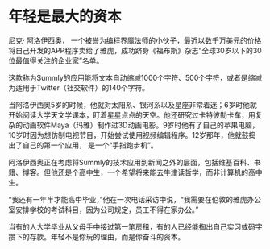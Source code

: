 # 年轻是最大的资本

尼克· 阿洛伊西奥， 一个被誉为编程界魔法师的小伙子，最近以数千万美元的价格将自己开发的APP程序卖给了雅虎，成功跻身《福布斯》杂志“全球30岁以下的30位最值得关注的企业家”名单。 

这款称为Summly的应用能将文本自动缩减1000个字符、500个字符，或者是缩减为适用于Twitter（社交软件）的140个字符。 

当阿洛伊西奥5岁的时候，他就对太阳系、银河系以及星座非常着迷；6岁时他就开始阅读大学天文学课本，盯着星星点点的天空。他还研究过卡特彼勒卡车，用复杂的动画软件Maya（玛雅）制作过3D动画电影。9岁时他有了自己的苹果电脑，10岁时因为想仿制电视节目，开始尝试使用视频编辑程序。12岁那年，他就鼓捣出了自己的第一个应用， 是一个“手指跑步机”。 

阿洛伊西奥正在考虑将Summly的技术应用到新闻之外的层面，包括维基百科、书籍、博客。但他还是个高中生，一个希望将来能去牛津读哲学，而非计算机的高中生。 

“我还有一年半才能高中毕业，”他在一次电话采访中说，“我需要在伦敦的雅虎办公室安排学校的考试科目，因为公司规定，员工不得在家办公。” 

当有的人大学毕业从父母手中接过第一笔房租，有的人已经能掏出自己实习或码字攒下的存款。年轻不是你玩的理由，而是你奋斗的资本。